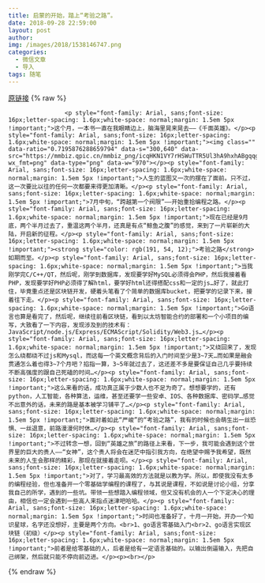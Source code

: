 ```yaml
---
title: 启蒙的开始，踏上“考验之路”。
date: 2018-09-28 22:59:00
layout: post
author: 
img: /images/2018/1538146747.png
categories:
  - 微信文章
  - 导入
tags: 随笔
---
```


[原链接](http://mp.weixin.qq.com/s?__biz=MzU4NjA0ODc0MQ==&amp;mid=2247484512&amp;idx=1&amp;sn=8a620d830494be6f0ec2f661b56f5655&amp;chksm=fd8071eacaf7f8fc7e1da769cd4eb804bca29318ce3942c3a66cb2db01524c9c0a135435257f&amp;scene=27#wechat_redirect)
{% raw %}

                    

                    
                    
                    
                    <p style="font-family: Arial, sans;font-size: 16px;letter-spacing: 1.6px;white-space: normal;margin: 1.5em 5px !important;">这个月，一本书一直在我眼睛边上，脑海里晃来晃去——《千面英雄》。</p><p style="font-family: Arial, sans;font-size: 16px;letter-spacing: 1.6px;white-space: normal;margin: 1.5em 5px !important;"><img class="" data-ratio="0.7195876288659794" data-s="300,640" data-src="https://mmbiz.qpic.cn/mmbiz_png/icqHKN1VY7rHSWuTTR5Ul3hA9hxhABgqqg2HhgE5rEjUPGvibP1kR1MPO3McXhJzDWcNkkJKvzia8O7WkQibDw7GpQ/640?wx_fmt=png" data-type="png" data-w="970"></p><p style="font-family: Arial, sans;font-size: 16px;letter-spacing: 1.6px;white-space: normal;margin: 1.5em 5px !important;">人生的蓝图又一次的摆在了面前。只不过，这一次要比以往的任何一次都要来得更加清晰。</p><p style="font-family: Arial, sans;font-size: 16px;letter-spacing: 1.6px;white-space: normal;margin: 1.5em 5px !important;">7月中旬，“跨越第一个阀限”——开始重拾编程之路。</p><p style="font-family: Arial, sans;font-size: 16px;letter-spacing: 1.6px;white-space: normal;margin: 1.5em 5px !important;">现在已经是9月底，两个半月过去了，重温这两个半月，还真是有点“鲸鱼之腹”的感觉，来到了一片崭新的大陆，开启新的征程。</p><p style="font-family: Arial, sans;font-size: 16px;letter-spacing: 1.6px;white-space: normal;margin: 1.5em 5px !important;"><strong style="color: rgb(191, 54, 12);">考验之路</strong>如期而至。</p><p style="font-family: Arial, sans;font-size: 16px;letter-spacing: 1.6px;white-space: normal;margin: 1.5em 5px !important;">当我刚学完C/C++/QT，然后呢，刚学到数据库，发现要学好MySQL必须得会PHP，然后我接着看PHP，发现要学好PHP必须得了解html，要学好html还得搭配css和一定的js…好了，就此打住，毕竟重点还是区块链开发，硬着头笔看了个简单的数据库bucket，把要学的记录下来，接着往下走。</p><p style="font-family: Arial, sans;font-size: 16px;letter-spacing: 1.6px;white-space: normal;margin: 1.5em 5px !important;">Go语言也算是看完了，然后呢，继续往前看区块链，看到以太坊智能合约的部署和一个小项目的编写，大致看了一下内容，发现涉及到的技术有：JavaScript/node.js/Express/ECMAScript/Solidity/Web3.js…</p><p style="font-family: Arial, sans;font-size: 16px;letter-spacing: 1.6px;white-space: normal;margin: 1.5em 5px !important;">又绕回来了，发现怎么绕都绕不过js和Mysql，而这每一个英文概念背后的入门时间至少是3~7天…而如果是融会贯通怎么着也得3~7个月吧？掐指一算，3~5年就过去了，这还差不多是要保证自己几乎要持续不断高强度的跟自己死磕的时间…</p><p style="font-family: Arial, sans;font-size: 16px;letter-spacing: 1.6px;white-space: normal;margin: 1.5em 5px !important;">这么来看的话，成功真正属于少数人也不足为奇了。想想要学的，还有python，人工智能，各种算法，运维，甚至还要学一些安卓、IOS、各种数据库、密码学…感觉不出意外的话，未来的路是基本被学习铺平了…</p><p style="font-family: Arial, sans;font-size: 16px;letter-spacing: 1.6px;white-space: normal;margin: 1.5em 5px !important;">面对着如此“严峻”的“考验之路”，我有的时候也会萌生出一丝恐惧、一丝退意，前路漫漫何时休…</p><p style="font-family: Arial, sans;font-size: 16px;letter-spacing: 1.6px;white-space: normal;margin: 1.5em 5px !important;">不过转念一想，回到“英雄之旅”的路径上来看，下一步，我可能会遇到这个世界里的巨大的贵人——“女神”，这个贵人将会在迷茫中指引我方向，在绝望中赐予我希望，既然未来的人生会那样的精彩，那现在就接着走呗。</p><p style="font-family: Arial, sans;font-size: 16px;letter-spacing: 1.6px;white-space: normal;margin: 1.5em 5px !important;">对了，学习最高效的方法就是以教为学。所以，即使我没有太多的编程经验，但也准备开一个零基础学编程的课程了，与其说是课程，不如说是讨论小组，分享我自己的所学，遇到的一些坑。带领一些想踏入编程领域，但又没有机会的人一个下定决心的理由，相信也一定会遇到一些高人来指点迷津吧哈哈。</p><p style="font-family: Arial, sans;font-size: 16px;letter-spacing: 1.6px;white-space: normal;margin: 1.5em 5px !important;">时间也准备好了，十月一开始，开办一个知识星球，名字还没想好，主要是两个方向。<br>1、go语言零基础入门<br>2、go语言实现区块链（初级）</p><p style="font-family: Arial, sans;font-size: 16px;letter-spacing: 1.6px;white-space: normal;margin: 1.5em 5px !important;">前者是给零基础的人，后者是给有一定语言基础的。以输出倒逼输入，先把自己绑架，然后就只能不停向前迈进。</p><p><br></p>
                
{% endraw %}
